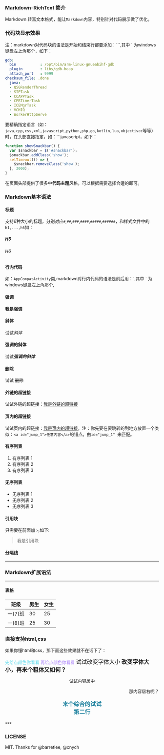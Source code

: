 ### Markdown-RichText 简介
Markdown 转富文本格式，能让`Markdown`内容，特别针对代码展示做了优化。

### 代码块显示效果
注：markdown对代码块的语法是开始和结束行都要添加：\`\`\`,其中 \` 为windows键盘左上角那个，如下：
```yaml
gdb:
  bin           : /opt/bin/arm-linux-gnueabihf-gdb
  plugin        : libs/gdb-heap
  attach_port   : 9999
checksum_file: .done
  java:
  - QSGRenderThread
  - SIPTask
  - CCAPPTask
  - CPRTimerTask
  - ICEMgrTask
  - VCHIQ
  - WorkerHttpServe
```

要精确指定语言（如：`java,cpp,css,xml,javascript,python,php,go,kotlin,lua,objectivec`等等）时，在头部直接指定，如：\`\`\`javascript，如下：

```javascript
function showSnackbar() {
  var $snackbar = $('#snackbar');
  $snackbar.addClass('show');
  setTimeout(() => {
    $snackbar.removeClass('show');
  }, 3000);
}
```

在页面头部提供了很多中**代码主题**风格，可以根据需要选择合适的即可。

### Markdown基本语法
#### 标题
支持6种大小的标题，分别对应`#`,`##`,`###`,`####`,`#####`,`######`，和样式文件中的`h1,...,h6`如：
##### H5
###### H6
#### 行内代码
如：`AppCompatActivity`类,markdown对行内代码的语法是前后用：\`,其中 \` 为windows键盘左上角那个,

#### 强调
**我是强调**

#### 斜体
试试*斜体*

#### 强调的斜体
试试***强调的斜体***

#### 删除
试试 ~~删除~~

#### 外链的超链接
试试外链的超链接：[我是外链的超链接](http://blog.qikqiak.com)

#### 页内的超链接
试试页内的超链接：[我是页内的超链接](#jump_1)，注：你先要在要跳转的到地方放置一个类似：`<a id="jump_1">任意内容</a>`的锚点。由`id="jump_1" `来匹配。


#### 有序列表
1. 有序列表 1
2. 有序列表 2
3. 有序列表 3

#### 无序列表
- 无序列表 1
- 无序列表 2
- 无序列表 3

#### 引用块
只需要在前面加 `>`,如下:
>我是引用块

#### 分隔线
***

### Markdown扩展语法
***
#### 表格
| 班级 | 男生 | 女生 |
|-----|-----|------|
| 一(7)班 | 30   | 25 |
| 一(8)班 | 25   | 30 |

### 直接支持html,css
如果你懂html和css，那下面这些效果就不在话下了：

<span  style="color: #5bdaed; ">先给点颜色你看看</span>
<span  style="color: #AE87FA; ">再给点颜色你看看</span>
<span  style="font-size:1.3em;">试试改变字体大小</span>
<span  style="font-size:1.3em;font-weight: bold;">改变字体大小，再来个粗体又如何？</span>

<p style="text-align:center">
试试内容居中
</p>

<p style="text-align:right">
那内容居右呢？
</p>

<p style="text-align:center;color:#1e819e;font-size:1.3em;font-weight: bold;">
来个综合的试试
<br/>
第二行
</p>
***

### LICENSE
MIT. Thanks for @barretlee, @cnych




